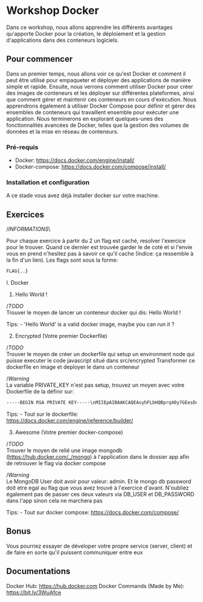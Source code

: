 # Workshop Docker
Dans ce workshop, nous allons apprendre les différents avantages qu'apporte Docker pour la création, le déploiement et la gestion d'applications dans des conteneurs logiciels.

## Pour commencer
Dans un premier temps, nous allons voir ce qu'est Docker et comment il peut être utilisé pour empaqueter et déployer des applications de manière simple et rapide. Ensuite, nous verrons comment utiliser Docker pour créer des images de conteneurs et les déployer sur différentes plateformes, ainsi que comment gérer et maintenir ces conteneurs en cours d'exécution. Nous apprendrons également à utiliser Docker Compose pour définir et gérer des ensembles de conteneurs qui travaillent ensemble pour exécuter une application. Nous terminerons en explorant quelques-unes des fonctionnalités avancées de Docker, telles que la gestion des volumes de données et la mise en réseau de conteneurs.

### Pré-requis

- Docker:           https://docs.docker.com/engine/install/
- Docker-compose:   https://docs.docker.com/compose/install/

### Installation et configuration

A ce stade vous avez déjà installer docker sur votre machine.

## Exercices

/*INFORMATIONS*\

Pour chaque exercice à partir du 2 un flag est caché, resolver l'exercice pour le trouver.
Quand ce dernier est trouvée garder le de coté et si l'envie vous en prend n'hesitez pas
à savoir ce qu'il cache (Indice: ça ressemble à la fin d'un lien). Les flags sont sous la forme:

```bash
FLAG{..}
```

I. Docker

1. Hello World !

/*TODO*\
Trouver le moyen de lancer un conteneur docker qui dis: Hello World !

Tips:
    - 'Hello World' is a valid docker image, maybe you can run it ?

2. Encrypted (Votre premier Dockerfile)

/*TODO*\
Trouver le moyen de créer un dockerfile qui setup un environment node qui puisse executer le code javascript situé dans src/encrypted
Transformer ce dockerfile en image et deployer le dans un conteneur

/*Warning*\
La variable PRIVATE_KEY n'est pas setup, trouvez un moyen avec votre Dockerfile de la définir sur:

```bash
-----BEGIN RSA PRIVATE KEY-----\nMIIEpAIBAAKCAQEAsyhFLbHQBprq40y7GEesDc9k3oM7LipzcKj+Mek8cJTF3C1G\n3v3SijFbe+ns/47R8zxl2YUJii1XN3gdvtbuZvvT0jCZ4u3COR06yoGWKXCnZNF9\nDlVr+NOAQUq59c1Ye6oUufVQgVfY+ZfZHpiJdygz+2bvnE3uD4hEKKvhHR3kIKmP\n8RQUNo5YYFHAIDaVJJull4zac9n532oEtvmEyQK2ENfHpRC549xrEFKkF2Ns+Vvo\n+RwA433zBH6bub+qLaRhWK5ANkUrw0702VIbfUyS4KvaQpud2YTfSmQNWa1juN6k\nS3XYFj6c8/fLnhp3mNPrUY3CIjzV3ODkVe5o3QIDAQABAoIBABPjNYK0CV6iVc6z\nltVEJ4JE8nKM6MXgKn5oFAegV3g725bsY8CfNn7mqbwgpJFd3kp8+uVhkkSHcfYT\nXGHx4/cEn2fmwz5gnD3Q09Tk+7FP8xUK+DHeI6U0fTlCPVBe4iKgJ7rY0334LXrP\nc2elESVsDhErRQ/5yqJowwAszEl59z+n5mOICxyALqdiktgKxM9+E5RM4McFUdcn\nNpjIPUk65n5MbT5qMxq2toMnvSl1kg4Bxa8pmSVWlRBJAauMzs1IkE55aiQ2BN0Y\nL44aF/tFl5gYlyC/n16lrbdbQBZH+/A1boOfN9YSRjv4cM7NOIuIMPXrX55KrsPZ\n+ngHz2ECgYEA6Tzbe5rQj9mwjF5W50N74x8bEsoYpFsqnoh3vlMYqN4V/Rt65NVp\nz165kEqOHYbmDQ8NBbB8RXHn+XeE5LkUX589iGaq8nhr0O/vxE02XqPBmy+3rj8T\nKmy0phjAFJb3dUjX5lzpT2fa0PsLODY/FGIgn0DJRGO6SyPYHNQS72kCgYEAxKRI\nmyGADgDENYUEBfzw20D5wwiOLZWRPWmPOgn56UXht9NNfULhYcdVRcBx/wtqErC1\nuJEIcZ6RI8g7NAJyadYIoC8lYVHiL0H4GSLw1uB0c4hE0TbY7Ik+kDcPkGgPsNmd\nkl2vbN8obBLerxdF7Xre6gZpBBuJ//0rUtr7M1UCgYAaphltxgKObRD++Mh1JADD\nsoolW3H1VXVJJ86GsHfg038vrDQecUPlra0GD36tYPxoAZA7Vi7cwGcA2ecVOxBY\n3JjrPM/LZHbtKHz8sNXFenBkis8x2YMXFdSOJcXMlHMxs2D3sSX3LKaTuhtOEOSk\nL5IKoBxe9AYVD8Nhh9miAQKBgQCHlQpmxANqJEck67DpfAyJ8FQFkKmPbpf08wqJ\nJwXEPKW0PKIqIuoJpAn8jQNMqg8aEfNJ7d4XkRBbzpxbcPB4XtYVtEwevPmqQd8R\nXdEXJy3D1wo0ApAxDzQu9XfqxoVDF9iYabYh6AAT/DLEINTbOCPo0kCoT2CoO2Qa\nvdgD/QKBgQCDdkvc7qpoUPtC4MoKcssBcrLg/dBOP++MwCd5O8kR7U7GH9tM4E3I\nkSUYDCMA45sDnId3Pt5H2AqgvwRy67UioNGxS2rXYRWUK3UQn0XmmXmbyugAWOQ0\nmvL9dtUH8W6ZmiDiv+nMSfVGV0AlN+jE6KmZfAzQxwYgvkD2WzTikQ==\n-----END RSA PRIVATE KEY-----\n
```

Tips:
    - Tout sur le dockerfile: https://docs.docker.com/engine/reference/builder/

3. Awesome (Votre premier docker-compose)

/*TODO*\
Trouver le moyen de relié une image mongodb (https://hub.docker.com/_/mongo) à l'application dans le dossier app afin de retrouver le flag via docker compose

/*Warning*\
Le MongoDB User doit avoir pour valeur: admin. Et le mongo db password doit etre egal au flag que vous avez trouvé à l'exercice d'avant.
N'oubliez également pas de passer ces deux valeurs via DB_USER et DB_PASSWORD dans l'app sinon cela ne marchera pas

Tips:
    - Tout sur docker compose: https://docs.docker.com/compose/

## Bonus

Vous pourriez essayer de déveloper votre propre service (server, client) et de faire en sorte qu'il puissent communiquer entre eux

## Documentations

Docker Hub: https://hub.docker.com
Docker Commands (Made by Me): https://bit.ly/3WuAfce